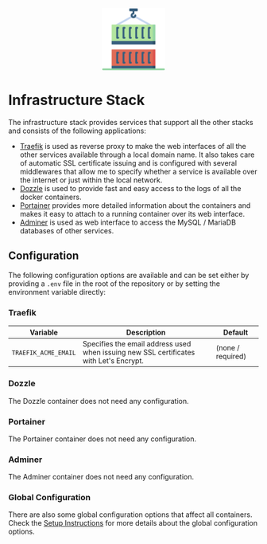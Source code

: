 <p align="center">
    <img width="25%" src="./logo.svg">
</p>

# Infrastructure Stack

The infrastructure stack provides services that support all the other stacks and consists of the following applications:

- [Traefik](https://hub.docker.com/_/traefik) is used as reverse proxy to make the web interfaces of all the other services available through a local domain name. It also takes care of automatic SSL certificate issuing and is configured with several middlewares that allow me to specify whether a service is available over the internet or just within the local network.
- [Dozzle](https://hub.docker.com/r/amir20/dozzle) is used to provide fast and easy access to the logs of all the docker containers.
- [Portainer](https://hub.docker.com/r/portainer/portainer-ce) provides more detailed information about the containers and makes it easy to attach to a running container over its web interface.
- [Adminer](https://hub.docker.com/_/adminer) is used as web interface to access the MySQL / MariaDB databases of other services.

## Configuration

The following configuration options are available and can be set either by providing a `.env` file in the root of the repository or by setting the environment variable directly:

### Traefik

| Variable             | Description                                                                            | Default           |
| -------------------- | -------------------------------------------------------------------------------------- | ----------------- |
| `TRAEFIK_ACME_EMAIL` | Specifies the email address used when issuing new SSL certificates with Let's Encrypt. | (none / required) |

### Dozzle

The Dozzle container does not need any configuration.

### Portainer

The Portainer container does not need any configuration.

### Adminer

The Adminer container does not need any configuration.

### Global Configuration

There are also some global configuration options that affect all containers. Check the [Setup Instructions](../setup/README.md) for more details about the global configuration options.
